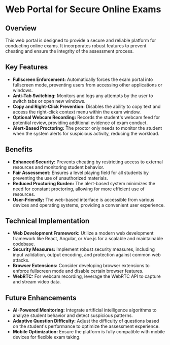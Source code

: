 # Web Portal for Secure Online Exams

## Overview

This web portal is designed to provide a secure and reliable platform for conducting online exams. It incorporates robust features to prevent cheating and ensure the integrity of the assessment process.

## Key Features

* **Fullscreen Enforcement:** Automatically forces the exam portal into fullscreen mode, preventing users from accessing other applications or windows.
* **Anti-Tab Switching:** Monitors and logs any attempts by the user to switch tabs or open new windows.
* **Copy and Right-Click Prevention:** Disables the ability to copy text and access the right-click context menu within the exam window.
* **Optional Webcam Recording:** Records the student's webcam feed for potential review, providing additional evidence of exam conduct.
* **Alert-Based Proctoring:** The proctor only needs to monitor the student when the system alerts for suspicious activity, reducing the workload.

## Benefits

* **Enhanced Security:** Prevents cheating by restricting access to external resources and monitoring student behavior.
* **Fair Assessment:** Ensures a level playing field for all students by preventing the use of unauthorized materials.
* **Reduced Proctoring Burden:** The alert-based system minimizes the need for constant proctoring, allowing for more efficient use of resources.
* **User-Friendly:** The web-based interface is accessible from various devices and operating systems, providing a convenient user experience.

## Technical Implementation

* **Web Development Framework:** Utilize a modern web development framework like React, Angular, or Vue.js for a scalable and maintainable codebase.
* **Security Measures:** Implement robust security measures, including input validation, output encoding, and protection against common web attacks.
* **Browser Extensions:** Consider developing browser extensions to enforce fullscreen mode and disable certain browser features.
* **WebRTC:** For webcam recording, leverage the WebRTC API to capture and stream video data.

## Future Enhancements

* **AI-Powered Monitoring:** Integrate artificial intelligence algorithms to analyze student behavior and detect suspicious patterns.
* **Adaptive Question Difficulty:** Adjust the difficulty of questions based on the student's performance to optimize the assessment experience.
* **Mobile Optimization:** Ensure the platform is fully compatible with mobile devices for flexible exam taking.